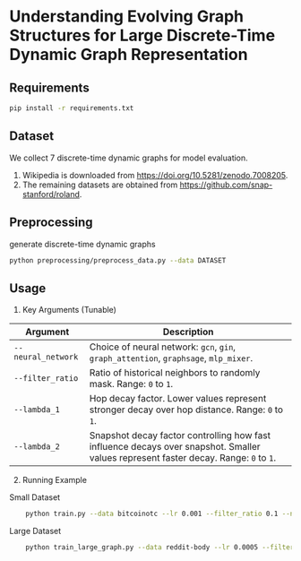 Understanding Evolving Graph Structures for Large Discrete-Time Dynamic Graph Representation
=============================================================================

## Requirements
```sh
pip install -r requirements.txt
```

## Dataset
We collect 7 discrete-time dynamic graphs for model evaluation.
1. Wikipedia is downloaded from https://doi.org/10.5281/zenodo.7008205.
2. The remaining datasets are obtained from https://github.com/snap-stanford/roland.

## Preprocessing
generate discrete-time dynamic graphs
```sh
python preprocessing/preprocess_data.py --data DATASET
```

## Usage

1. Key Arguments (Tunable)

| Argument                 | Description                                                                 |
|--------------------------|-----------------------------------------------------------------------------|
| `--neural_network`  | Choice of neural network: `gcn`, `gin`, `graph_attention`, `graphsage`, `mlp_mixer`. |
| `--filter_ratio`         | Ratio of historical neighbors to randomly mask. Range: `0` to `1`. |
| `--lambda_1`             | Hop decay factor. Lower values represent stronger decay over hop distance. Range: `0` to `1`. |
| `--lambda_2`             | Snapshot decay factor controlling how fast influence decays over snapshot. Smaller values represent faster decay. Range: `0` to `1`. |

2. Running Example 

Small Dataset
```sh
    python train.py --data bitcoinotc --lr 0.001 --filter_ratio 0.1 --neural_network gcn
```
Large Dataset
```sh
    python train_large_graph.py --data reddit-body --lr 0.0005 --filter_ratio 0.4 --neural_network gcn
```

